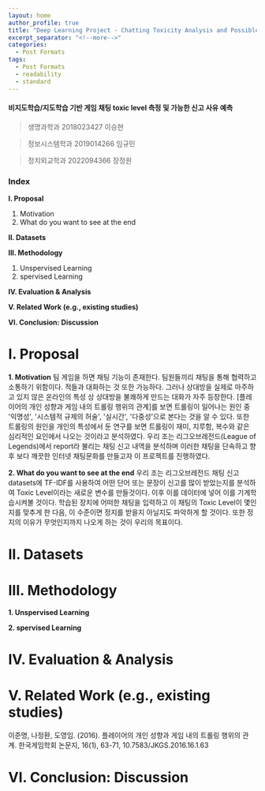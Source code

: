 ```yaml
---
layout: home
author_profile: true
title: "Deep Learning Project - Chatting Toxicity Analysis and Possible Report Reason Regression"
excerpt_separator: "<!--more-->"
categories:
  - Post Formats
tags:
  - Post Formats
  - readability
  - standard
---
```


#### 비지도학습/지도학습 기반 게임 채팅 toxic level 측정 및 가능한 신고 사유 예측

> 생명과학과 2018023427 이승현

> 정보시스템학과 2019014266 임규민

> 정치외교학과 2022094366 장정원

### Index

**I. Proposal**

1. Motivation
2. What do you want to see at the end

**II. Datasets**

**III. Methodology**

1. Unspervised Learning
2. spervised Learning

**IV. Evaluation & Analysis**

**V. Related Work (e.g., existing studies)**

**VI. Conclusion: Discussion**

# I. Proposal

**1. Motivation**
팀 게임을 하면 채팅 기능이 존재한다. 팀원들끼리 채팅을 통해 협력하고 소통하기 위함이다. 적들과 대화하는 것 또한 가능하다. 그러나 상대방을 실제로 마주하고 있지 않은 온라인의 특성 상 상대방을 불쾌하게 만드는 대화가 자주 등장한다.
[플레이어의 개인 성향과 게임 내의 트롤링 행위의 관계]를 보면 트롤링이 일어나는 원인 중 '익명성', '시스템적 규제의 허술', '실시간', '다중성'으로 본다는 것을 알 수 있다. 또한 트롤링의 원인을 개인의 특성에서 둔 연구를 보면 트롤링이 재미, 지루함, 복수와 같은 심리적인 요인에서 나오는 것이라고 분석하였다.
우리 조는 리그오브레전드(League of Legends)에서 report라 불리는 채팅 신고 내역을 분석하며 이러한 채팅을 단속하고 향후 보다 깨끗한 인터넷 채팅문화를 만들고자 이 프로젝트를 진행하였다.

**2. What do you want to see at the end**
우리 조는 리그오브레전드 채팅 신고 datasets에 TF-IDF를 사용하여 어떤 단어 또는 문장이 신고를 많이 받았는지를 분석하여 Toxic Level이라는 새로운 변수를 만들것이다. 이후 이를 데이터에 넣어 이를 기계학습시켜볼 것이다. 학습된 장치에 어떠한 채팅을 입력하고 이 채팅의 Toxic Level이 몇인지를 맞추게 한 다음, 이 수준이면 정지를 받을지 아닐지도 파악하게 할 것이다. 또한 정지의 이유가 무엇인지까지 나오게 하는 것이 우리의 목표이다.

# II. Datasets

# III. Methodology

**1. Unspervised Learning**

**2. spervised Learning**

# IV. Evaluation & Analysis

# V. Related Work (e.g., existing studies)

이준명, 나정환, 도영임. (2016). 플레이어의 개인 성향과 게임 내의 트롤링 행위의 관계. 한국게임학회 논문지, 16(1), 63-71, 10.7583/JKGS.2016.16.1.63

# VI. Conclusion: Discussion
